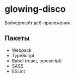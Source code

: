 # glowing-disco

Бойлерплейт веб-приложения.

## Пакеты

- Webpack
- TypeScript
- Babel (react, typescript)
- SASS
- ESLint
